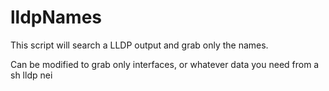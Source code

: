 # lldpNames
This script will search a LLDP output and grab only the names.

Can be modified to grab only interfaces, or whatever data you need from a sh lldp nei
